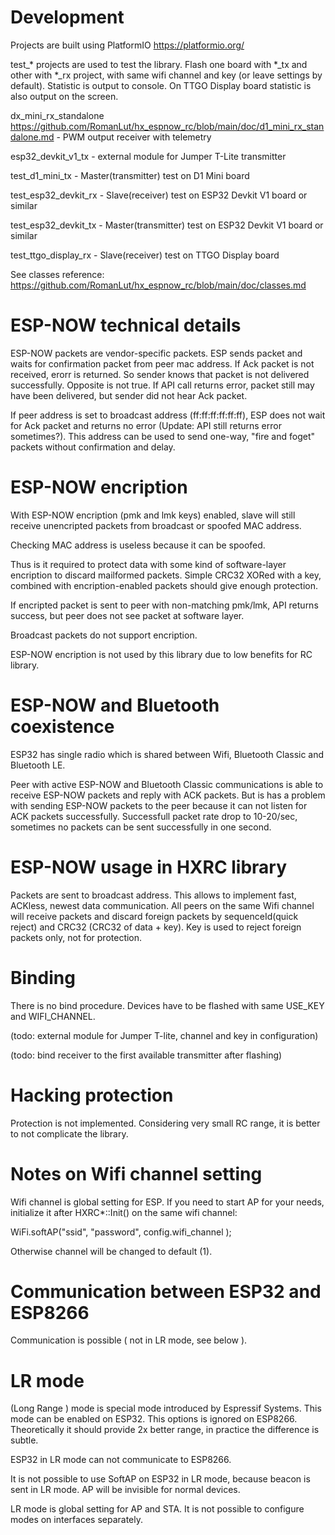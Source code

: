 # Development

 Projects are built using PlatformIO https://platformio.org/

 test_* projects are used to test the library. Flash one board with *_tx and other with *_rx project, with same wifi channel and key (or leave settings by default). Statistic is output to console. On TTGO Display board statistic is also output on the screen.

 dx_mini_rx_standalone https://github.com/RomanLut/hx_espnow_rc/blob/main/doc/d1_mini_rx_standalone.md - PWM output receiver with telemetry

 esp32_devkit_v1_tx - external module for Jumper T-Lite transmitter

 test_d1_mini_tx - Master(transmitter) test on D1 Mini board

 test_esp32_devkit_rx - Slave(receiver) test on ESP32 Devkit V1 board or similar

 test_esp32_devkit_tx - Master(transmitter) test on ESP32 Devkit V1 board or similar

 test_ttgo_display_rx - Slave(receiver) test on TTGO Display board 


 See classes reference: https://github.com/RomanLut/hx_espnow_rc/blob/main/doc/classes.md
 

# ESP-NOW technical details
ESP-NOW packets are vendor-specific packets. ESP sends packet and waits for confirmation packet from peer mac address.
If Ack packet is not received, erorr is returned. So sender knows that packet is not delivered successfully. 
Opposite is not true. If API call returns error, packet still may have been delivered, but sender did not hear Ack packet.

If peer address is set to broadcast address (ff:ff:ff:ff:ff:ff), ESP does not wait for Ack packet and returns no error (Update: API still returns error sometimes?). This address can be used to send one-way, "fire and foget" packets without confirmation and delay.

# ESP-NOW encription

With ESP-NOW encription (pmk and lmk keys) enabled, slave will still receive unencripted packets from broadcast or spoofed MAC address. 

Checking MAC address is useless because it can be spoofed.

Thus is it required to protect data with some kind of software-layer encription to discard mailformed packets. Simple CRC32 XORed with a key, combined with encription-enabled packets should give enough protection.

If encripted packet is sent to peer with non-matching pmk/lmk, API returns success, but peer does not see packet at software layer.

Broadcast packets do not support encription.

ESP-NOW encription is not used by this library due to low benefits for RC library.


# ESP-NOW and Bluetooth coexistence

ESP32 has single radio which is shared between Wifi, Bluetooth Classic and Bluetooth LE.

Peer with active ESP-NOW and Bluetooth Classic communications is able to receive ESP-NOW packets and reply with ACK packets. But is has a problem with sending ESP-NOW packets to the peer because it can not listen for ACK packets successfully. Successfull packet rate drop to 10-20/sec, sometimes no packets can be sent successfully in one second.

# ESP-NOW usage in HXRC library

Packets are sent to broadcast address. This allows to implement fast, ACKless, newest data communication. All peers on the same Wifi channel will receive packets and discard foreign packets by sequenceId(quick reject) and CRC32 (CRC32 of data + key). Key is used to reject foreign packets only, not for protection.

# Binding 
                                                                                  
There is no bind procedure. Devices have to be flashed with same USE_KEY and WIFI_CHANNEL.

(todo: external module for Jumper T-lite, channel and key in configuration)

(todo: bind receiver to the first available transmitter after flashing)

# Hacking protection

Protection is not implemented. Considering very small RC range, it is better to not complicate the library.

# Notes on Wifi channel setting

Wifi channel is global setting for ESP. If you need to start AP for your needs, initialize it after HXRC*::Init() on the same wifi channel:

WiFi.softAP("ssid", "password", config.wifi_channel );

Otherwise channel will be changed to default (1).

# Communication between ESP32 and ESP8266

Communication is possible ( not in LR mode, see below ).

# LR mode 

(Long Range ) mode is special mode introduced by Espressif Systems. This mode can be enabled on ESP32. This options is ignored on ESP8266. 
Theoretically it should provide 2x better range, in practice the difference is subtle. 

ESP32 in LR mode can not communicate to ESP8266.

It is not possible to use SoftAP on ESP32 in LR mode, because beacon is sent in LR mode. AP will be invisible for normal devices.

LR mode is global setting for AP and STA. It is not possible to configure modes on interfaces separately.


